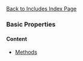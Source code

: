 [Back to Includes Index Page](https://github.com/SorinGFS/express-access-proxy/blob/master/config/servers/includes)

### Basic Properties

#### Content
- [Methods](https://github.com/SorinGFS/express-access-proxy/blob/master/config/servers/includes/base/properties/methods)